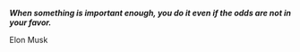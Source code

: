_**When something is important enough, you do it even if the odds are not in your favor.**_

Elon Musk